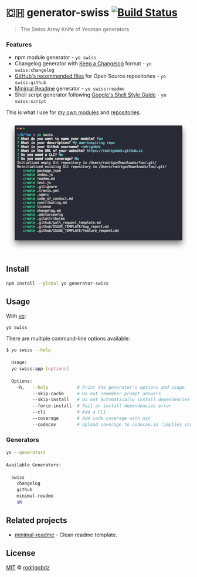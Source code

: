 # :switzerland: generator-swiss [![Build Status](https://travis-ci.com/rodrigobdz/generator-swiss.svg?token=GompZmyhpfWqmeymy6MY&branch=master)](https://travis-ci.com/rodrigobdz/generator-swiss)

> The Swiss Army Knife of Yeoman generators

<!-- markdownlint-disable MD001 -->
### Features
<!-- markdownlint-enable MD001 -->

- npm module generator - `yo swiss`
- Changelog generator with [Keep a Changelog](https://keepachangelog.com/en/1.0.0) format - `yo swiss:changelog`
- [GitHub's recommended files](https://github.com/rodrigobdz/generator-swiss/community) for Open Source repositories  - `yo swiss:github`
- [Minimal Readme](https://github.com/rodrigobdz/minimal-readme) generator - `yo swiss:readme`
- Shell script generator following [Google's Shell Style Guide](https://google.github.io/styleguide/shell.xml) - `yo swiss:script`

This is what I use for [my own modules](https://www.npmjs.com/~rodrigobdz) and [repositories](https://github.com/rodrigobdz?tab=repositories).

<!-- markdownlint-disable MD033 -->
<img src="screenshot.png" width="1100">
<!-- markdownlint-enable MD033 -->

## Install

```sh
npm install --global yo generator-swiss
```

## Usage

With [yo](https://github.com/yeoman/yo):

```sh
yo swiss
```

There are multiple command-line options available:

```sh
$ yo swiss --help

  Usage:
  yo swiss:app [options]

  Options:
    -h,   --help           # Print the generator's options and usage
          --skip-cache     # Do not remember prompt answers                    Default: false
          --skip-install   # Do not automatically install dependencies         Default: false
          --force-install  # Fail on install dependencies error                Default: false
          --cli            # Add a CLI
          --coverage       # Add code coverage with nyc
          --codecov        # Upload coverage to codecov.io (implies coverage)
```

### Generators

```sh
yo --generators

Available Generators:

  swiss
    changelog
    github
    minimal-readme
    sh
```

## Related projects

- [minimal-readme](https://github.com/rodrigobdz/minimal-readme) - Clean readme template.

## License

[MIT](license) © [rodrigobdz](https://rodrigobdz.github.io)
